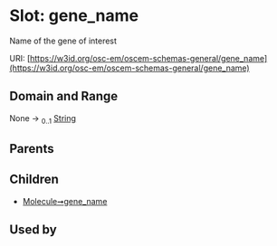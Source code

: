
# Slot: gene_name

Name of the gene of interest

URI: [https://w3id.org/osc-em/oscem-schemas-general/gene_name](https://w3id.org/osc-em/oscem-schemas-general/gene_name)


## Domain and Range

None &#8594;  <sub>0..1</sub> [String](types/String.md)

## Parents


## Children

 *  [Molecule➞gene_name](Molecule_gene_name.md)

## Used by

